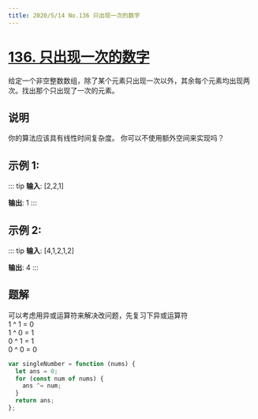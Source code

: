 ```yaml
---
title: 2020/5/14 No.136 只出现一次的数字
---
```


# [136. 只出现一次的数字](https://leetcode-cn.com/problems/single-number/)

给定一个非空整数数组，除了某个元素只出现一次以外，其余每个元素均出现两次。找出那个只出现了一次的元素。

## 说明

你的算法应该具有线性时间复杂度。 你可以不使用额外空间来实现吗？

## 示例 1:

::: tip
**输入**: [2,2,1]

**输出**: 1
:::

## 示例 2:

::: tip
**输入**: [4,1,2,1,2]

**输出**: 4
:::

## 题解

可以考虑用异或运算符来解决改问题，先复习下异或运算符  
1 ^ 1 = 0  
1 ^ 0 = 1  
0 ^ 1 = 1  
0 ^ 0 = 0

```js
var singleNumber = function (nums) {
  let ans = 0;
  for (const num of nums) {
    ans ^= num;
  }
  return ans;
};
```
